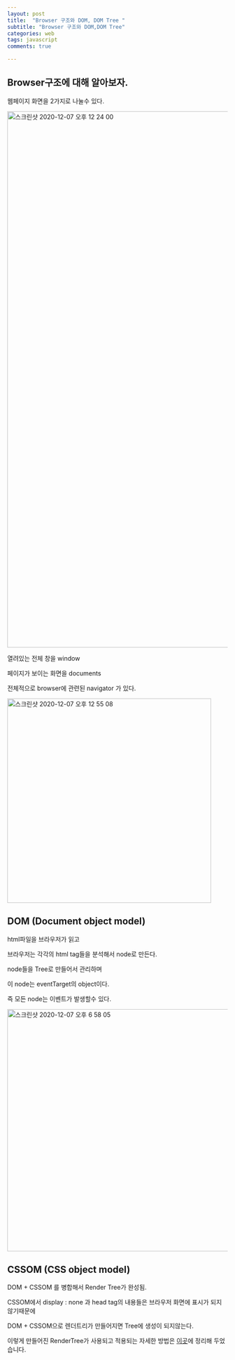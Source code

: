 ```yaml
---
layout: post
title:  "Browser 구조와 DOM, DOM Tree "
subtitle: "Browser 구조와 DOM,DOM Tree"
categories: web
tags: javascript
comments: true

---
```


## Browser구조에 대해 알아보자.

웹페이지 화면을 2가지로 나눌수 있다.

<img width="1222" alt="스크린샷 2020-12-07 오후 12 24 00" src="https://user-images.githubusercontent.com/56789064/101305981-25273900-3887-11eb-9c7a-7346584ad8dd.png">

열려있는 전체 창을 window

페이지가 보이는 화면을 documents

전체적으로 browser에 관련된 navigator 가 있다.

<img width="466" alt="스크린샷 2020-12-07 오후 12 55 08" src="https://user-images.githubusercontent.com/56789064/101307709-720d0e80-388b-11eb-92dd-6755e690bd60.png">

## DOM (Document object model)

html파일을 브라우저가 읽고

브라우저는 각각의 html tag들을 분석해서 node로 만든다.

node들을 Tree로 만들어서 관리하며

이 node는 eventTarget의 object이다.

즉 모든 node는 이벤트가 발생할수 있다.

<img width="552" alt="스크린샷 2020-12-07 오후 6 58 05" src="https://user-images.githubusercontent.com/56789064/101336731-258ef680-38be-11eb-95ce-20adac2673be.png">

## CSSOM (CSS object model)

DOM + CSSOM 를 병합해서 Render Tree가 완성됨.

CSSOM에서 display : none 과 head tag의 내용들은 브라우저 화면에 표시가 되지 않기때문에

DOM + CSSOM으로 렌더트리가 만들어지면 Tree에 생성이 되지않는다.

이렇게 만들어진 RenderTree가 사용되고 적용되는 자세한 방법은 [이곳](https://erurang.github.io/web/2020/12/07/js-browser/)에 정리해 두었습니다.